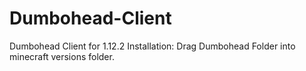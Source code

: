 # Dumbohead-Client
Dumbohead Client for 1.12.2
Installation:
Drag Dumbohead Folder into minecraft versions folder.
